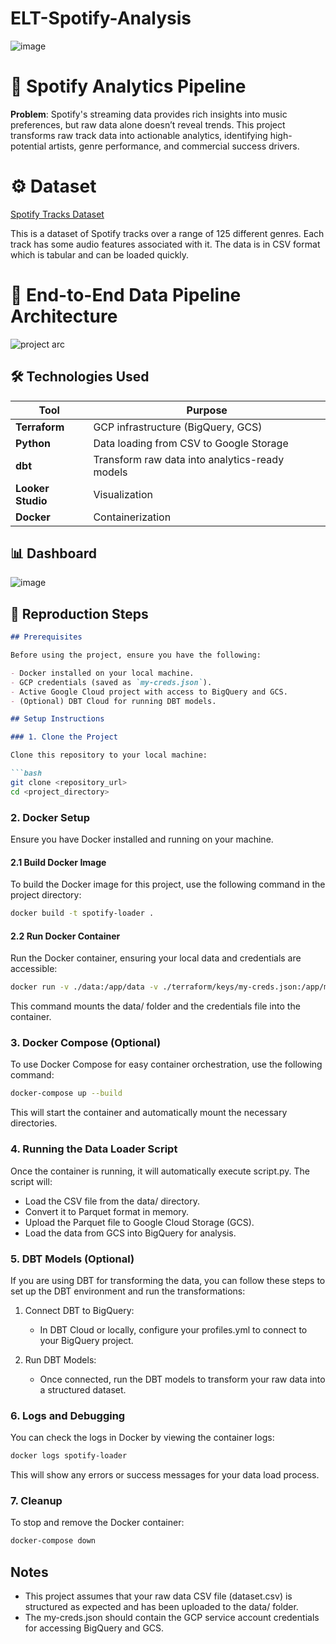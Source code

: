 # ELT-Spotify-Analysis
![image](https://github.com/user-attachments/assets/3102adac-f3fc-4eb3-9548-2b6cb8df52b9)


# 🎵 Spotify Analytics Pipeline

**Problem**: Spotify's streaming data provides rich insights into music preferences, but raw data alone doesn’t reveal trends. This project transforms raw track data into actionable analytics, identifying high-potential artists, genre performance, and commercial success drivers. 

# ⚙ Dataset

[Spotify Tracks Dataset](https://www.kaggle.com/datasets/maharshipandya/-spotify-tracks-dataset?resource=download)

This is a dataset of Spotify tracks over a range of 125 different genres. Each track has some audio features associated with it. The data is in CSV format which is tabular and can be loaded quickly.

# 🔨 End-to-End Data Pipeline Architecture
![project arc](https://github.com/user-attachments/assets/7ea14a52-730c-4d03-a273-8fcc8b1ce008)



## 🛠️ Technologies Used
| Tool          | Purpose                          |
|---------------|----------------------------------|
| **Terraform** | GCP infrastructure (BigQuery, GCS) |
| **Python**    | Data loading from CSV to Google Storage |
| **dbt**       | Transform raw data into analytics-ready models |
| **Looker Studio** | Visualization                  |
| **Docker** | Containerization                  |


## 📊 Dashboard
![image](https://github.com/user-attachments/assets/c0d04f67-618c-43d4-beaa-0125d67064c3)


## 🚀 Reproduction Steps

```markdown
## Prerequisites

Before using the project, ensure you have the following:

- Docker installed on your local machine.
- GCP credentials (saved as `my-creds.json`).
- Active Google Cloud project with access to BigQuery and GCS.
- (Optional) DBT Cloud for running DBT models.

## Setup Instructions

### 1. Clone the Project

Clone this repository to your local machine:

```bash
git clone <repository_url>
cd <project_directory>
```

### 2. Docker Setup

Ensure you have Docker installed and running on your machine.

#### 2.1 Build Docker Image

To build the Docker image for this project, use the following command in the project directory:

```bash
docker build -t spotify-loader .
```

#### 2.2 Run Docker Container

Run the Docker container, ensuring your local data and credentials are accessible:

```bash
docker run -v ./data:/app/data -v ./terraform/keys/my-creds.json:/app/my-creds.json spotify-loader
```

This command mounts the data/ folder and the credentials file into the container.

### 3. Docker Compose (Optional)

To use Docker Compose for easy container orchestration, use the following command:

```bash
docker-compose up --build
```

This will start the container and automatically mount the necessary directories.

### 4. Running the Data Loader Script

Once the container is running, it will automatically execute script.py. The script will:

- Load the CSV file from the data/ directory.
- Convert it to Parquet format in memory.
- Upload the Parquet file to Google Cloud Storage (GCS).
- Load the data from GCS into BigQuery for analysis.

### 5. DBT Models (Optional)

If you are using DBT for transforming the data, you can follow these steps to set up the DBT environment and run the transformations:

1. Connect DBT to BigQuery:
   - In DBT Cloud or locally, configure your profiles.yml to connect to your BigQuery project.

2. Run DBT Models:
   - Once connected, run the DBT models to transform your raw data into a structured dataset.

### 6. Logs and Debugging

You can check the logs in Docker by viewing the container logs:

```bash
docker logs spotify-loader
```

This will show any errors or success messages for your data load process.

### 7. Cleanup

To stop and remove the Docker container:

```bash
docker-compose down
```

## Notes

- This project assumes that your raw data CSV file (dataset.csv) is structured as expected and has been uploaded to the data/ folder.
- The my-creds.json should contain the GCP service account credentials for accessing BigQuery and GCS.
